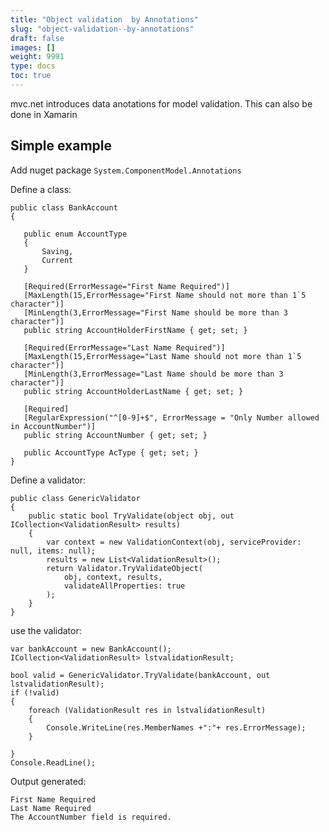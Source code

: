 ```yaml
---
title: "Object validation  by Annotations"
slug: "object-validation--by-annotations"
draft: false
images: []
weight: 9991
type: docs
toc: true
---
```


mvc.net introduces data anotations for model validation. This can also be done in Xamarin

## Simple example
Add nuget package `System.ComponentModel.Annotations`

Define a class:

    public class BankAccount  
    {  
  
       public enum AccountType  
       {  
           Saving,  
           Current  
       }  
  
       [Required(ErrorMessage="First Name Required")]  
       [MaxLength(15,ErrorMessage="First Name should not more than 1`5 character")]  
       [MinLength(3,ErrorMessage="First Name should be more than 3 character")]  
       public string AccountHolderFirstName { get; set; }  
  
       [Required(ErrorMessage="Last Name Required")]  
       [MaxLength(15,ErrorMessage="Last Name should not more than 1`5 character")]  
       [MinLength(3,ErrorMessage="Last Name should be more than 3 character")]  
       public string AccountHolderLastName { get; set; }  
  
       [Required]  
       [RegularExpression("^[0-9]+$", ErrorMessage = "Only Number allowed in AccountNumber")]  
       public string AccountNumber { get; set; }  
  
       public AccountType AcType { get; set; }  
    }

Define a validator:

    public class GenericValidator   
    {  
        public static bool TryValidate(object obj, out ICollection<ValidationResult> results)  
        {  
            var context = new ValidationContext(obj, serviceProvider: null, items: null);  
            results = new List<ValidationResult>();  
            return Validator.TryValidateObject(  
                obj, context, results,  
                validateAllProperties: true  
            );  
        }  
    }

use the validator:

    var bankAccount = new BankAccount();  
    ICollection<ValidationResult> lstvalidationResult;  
  
    bool valid = GenericValidator.TryValidate(bankAccount, out lstvalidationResult);  
    if (!valid)  
    {  
        foreach (ValidationResult res in lstvalidationResult)  
        {  
            Console.WriteLine(res.MemberNames +":"+ res.ErrorMessage);  
        }  
          
    }  
    Console.ReadLine();

Output generated:

    First Name Required
    Last Name Required
    The AccountNumber field is required.


